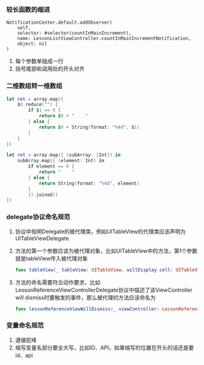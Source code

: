 ### 较长函数的缩进

```swi
NotificationCenter.default.addObserver(
    self,
    selector: #selector(countInMainIncrement),
    name: LessonListViewController.countInMainIncrementNotification,
    object: nil
)
```

1. 每个参数单独成一行
2. 括号尾部和调用处的开头对齐

### 二维数组转一维数组

```swift
let ret = array.map({
    $0.reduce("") {
        if $1 == 0 {
            return $0 + "    "
        } else {
            return $0 + String(format: "%4d", $1)
        }
    }
})

let ret = array.map({ (subArray: [Int]) in
    subArray.map({ (element: Int) in
        if element == 0 {
            return "    "
        } else {
            return String(format: "%4d", element)
        }
        }).joined()
})
```

### delegate协议命名规范

1. 协议中指明Delegate的被代理类，例如UITableView的代理类应该声明为UITableViewDelegate

2. 方法的第一个参数应该为被代理对象，比如UITableView中的方法，第1个参数就是tableView传入被代理对象

   ```swift
   func tableView(_ tableView: UITableView, willDisplay cell: UITableViewCell, forRowAt indexPath: IndexPath)
   ```

3. 方法的命名需要符合动作要求，比如LessonReferenceViewControllerDelegate协议中描述了该ViewController will dismiss时要触发的事件，那么被代理的方法应该命名为

   ```swift
   func lessonReferenceViewWillDismiss(_ viewController: LessonReferenceViewController, type: String)
   ```

### 变量命名规范

1. 遵循驼峰
2. 缩写变量名部分要全大写，比如ID、API，如果缩写的位置在开头的话还是要id、api